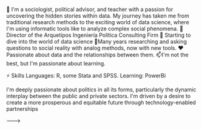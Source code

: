 👋 I'm a sociologist, political advisor, and teacher with a passion for uncovering the hidden stories within data.  My journey has taken me from traditional research methods to the exciting world of data science, where I'm using informatic tools like to analyze complex social phenomena.
 👀  Director of the Arquetipos Ingeniería Política Consulting Firm
💪 Starting to dive into the world of data science
🌱Many years researching and asking questions to social reality with analog methods, now with new tools.
❤️ Passionate about data and the relationships between them.
📫I'm not the best, but I'm passionate about learning.

⚡️ Skills
Languages: R, some Stata and SPSS.
Learning: PowerBi 

I'm deeply passionate about politics in all its forms, particularly the dynamic interplay between the public and private sectors. I'm driven by a desire to create a more prosperous and equitable future through technology-enabled partnerships

--->
